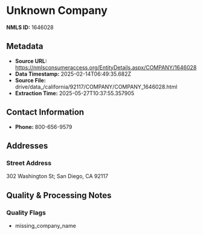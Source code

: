 # Unknown Company

**NMLS ID:** 1646028

## Metadata
- **Source URL:** https://nmlsconsumeraccess.org/EntityDetails.aspx/COMPANY/1646028
- **Data Timestamp:** 2025-02-14T06:49:35.682Z
- **Source File:** drive/data_/california/92117/COMPANY/COMPANY_1646028.html
- **Extraction Time:** 2025-05-27T10:37:55.357905

## Contact Information
- **Phone:** 800-656-9579

## Addresses
### Street Address
302 Washington St; San Diego, CA 92117

## Quality & Processing Notes
### Quality Flags
- missing_company_name
